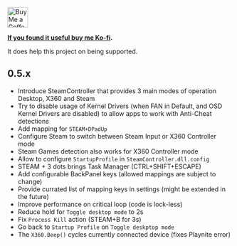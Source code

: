 <a href='https://ko-fi.com/ayufan' target='_blank'><img height='35' style='border:0px;height:46px;' src='https://az743702.vo.msecnd.net/cdn/kofi3.png?v=0' alt='Buy Me a Coffee at ko-fi.com' />

**If you found it useful buy me [Ko-fi](https://ko-fi.com/ayufan).**

It does help this project on being supported.

## 0.5.x

- Introduce SteamController that provides 3 main modes of operation Desktop, X360 and Steam
- Try to disable usage of Kernel Drivers (when FAN in Default, and OSD Kernel Drivers are disabled)
  to allow apps to work with Anti-Cheat detections
- Add mapping for `STEAM+DPadUp`
- Configure Steam to switch between Steam Input or X360 Controller mode
- Steam Games detection also works for X360 Controller mode
- Allow to configure `StartupProfile` in `SteamController.dll.config`
- STEAM + 3 dots brings Task Manager (CTRL+SHIFT+ESCAPE)
- Add configurable BackPanel keys (allowed mappings are subject to change)
- Provide currated list of mapping keys in settings (might be extended in the future)
- Improve performance on critical loop (code is lock-less)
- Reduce hold for `Toggle desktop mode` to 2s
- Fix `Process Kill` action (STEAM+B for 3s)
- Go back to `Startup Profile` on `Toggle deskptop mode`
- The `X360.Beep()` cycles currently connected device (fixes Playnite error)
